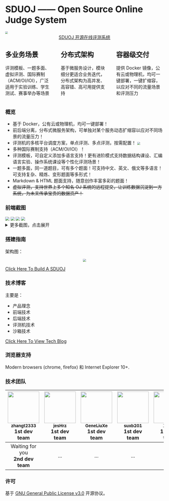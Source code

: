 # SDUOJ —— Open Source Online Judge System

<img src="docs/.vuepress/public/img/logo.png" style="zoom: 50%; vertical-align: middle;" />

<div style="text-align: center;"><a href="https://sduoj.online" target="_blank">SDUOJ 开源在线评测系统</a></div>

<div class="features" style="display: flex; justify-content: space-between;"> 
    <div class="feature" style="max-width: 30%;">
        <h2>多业务场景</h2> 
        <p>评测模板、一题多面、虚拟评测、国际赛制（ACM/OI/IOI），广泛适用于实验训练、学生测试、赛事举办等场景</p>
    </div>
    <div class="feature" style="max-width: 30%;">
        <h2>分布式架构</h2> 
        <p>基于微服务设计，模块细分更适合业务迭代，分布式架构为高并发、高容错、高可用提供支持</p>
    </div>
    <div class="feature" style="max-width: 30%;">
        <h2>容器级交付</h2> 
        <p>提供 Docker 镜像，公有云或物理机，均可一键部署，一键扩缩容，以应对不同的流量场景和评测压力</p>
    </div>
</div>

### 概览

* 基于 Docker，公有云或物理机，均可一键部署！
* 前后端分离，分布式微服务架构，可单独对某个服务动态扩缩容以应对不同场景的流量压力！
* 评测机的多核平台调度方案，单点评测、多点评测，按需配置！  <img src="docs/.vuepress/public/img/image-20201122203804615.png" style="zoom: 55%;vertical-align: middle;" />
* 多种国际赛制支持（ACM/OI/IOI）！
* 评测模板，可自定义添加多语言支持！更有进阶模式支持数据结构课设、汇编语言实验、操作系统课设等个性化评测场景！
* 一题多面，同一道题目，可有多个题面！可支持中文、英文、俄文等多语言！可支持复杂、精炼、变形题面等多形式！
* Markdown & HTML 题面支持，随意创作丰富多彩的题面！
* ~~虚拟评测，支持世界上多个知名 OJ 系统的远程提交，让训练数据沉淀到一方系统，为未来传承宝贵的数据资产！~~

### 前端截图

<img src="docs/.vuepress/public/img/image-20201122210911513.png" style="zoom:80%;" />

<img src="docs/.vuepress/public/img/image-20201122211144679.png" style="zoom:80%;" />

<img src="docs/.vuepress/public/img/image-20201122211232174.png" style="zoom:80%;" />

<img src="docs/.vuepress/public/img/image-20201122212148575.png" style="zoom:80%;" />

<details>
<summary>更多截图，点击展开</summary>
<br>

<img src="docs/.vuepress/public/img/image-20201122210935648.png" style="zoom:80%;" />

<img src="docs/.vuepress/public/img/image-20201122211308172.png" style="zoom:80%;" />


<img src="docs/.vuepress/public/img/image-20201122212415897.png" style="zoom:80%;" />

<img src="docs/.vuepress/public/img/image-20201122212452051.png" style="zoom:80%;" />

<img src="docs/.vuepress/public/img/image-20201122212524787.png" style="zoom:80%;" />

<img src="docs/.vuepress/public/img/image-20201122212606712.png" style="zoom:80%;" />

<img src="docs/.vuepress/public/img/image-20201122212903607.png" style="zoom:80%;" />

<img src="docs/.vuepress/public/img/image-20201122212835905.png" style="zoom:80%;" />

</details>

### 搭建指南

架构图： 

<div style="text-align: center;"><img src="docs/.vuepress/public/img/image-20201122204545807.png" style="zoom: 60%;"></div>

[Click Here To Build A SDUOJ](https://sduoj.online/building-guide/)

### 技术博客

主要是：
* 产品理念
* 前端技术
* 后端技术
* 评测机技术
* 沙箱技术

[Click Here To View Tech Blog](https://sduoj.online/technology-blog/)


### 浏览器支持

Modern browsers (chrome, firefox) 和 Internet Explorer 10+.

### 技术团队


| [<img src="https://github.com/zhangt2333.png?s=64" width="100px;"/><br /><sub><b>zhangt2333</b></sub>](https://github.com/zhangt2333)<br />**1st dev team** | [<img src="https://github.com/jesHrz.png?s=64" width="100px;"/><br /><sub><b>jesHrz</b></sub>](https://github.com/jesHrz)<br />**1st dev team**<br /> | [<img src="https://github.com/GeneLiuXe.png?s=64" width="100px;"/><br /><sub><b>GeneLiuXe</b></sub>](https://github.com/GeneLiuXe)<br />**1st dev team** | [<img src="https://github.com/suxb201.png?s=64" width="100px;"/><br /><sub><b>suxb201</b></sub>](https://github.com/suxb201)<br />**1st dev team** | [<img src="https://github.com/Xrvitd.png?s=64" width="100px;"/><br /><sub><b>Xrvitd</b></sub>](https://github.com/Xrvitd)<br />**1st dev team** |
| :----------------------------------------------------------: | :----------------------------------------------------------: | :----------------------------------------------------------: | :----------------------------------------------------------: | :----------------------------------------------------------: |
|            Waiting for you<br />**2nd dev team**             |                             ...                              |                             ...                              |                             ...                              |                             ...                              |
### 许可

基于 [GNU General Public License v3.0](https://www.gnu.org/licenses/gpl-3.0.en.html) 开源协议。